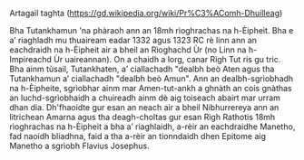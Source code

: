 Artagail taghta (https://gd.wikipedia.org/wiki/Pr%C3%AComh-Dhuilleag)

Bha Tutankhamun 'na phàraoh ann an 18mh rìoghrachas na h-Èipheit. Bha e a’ riaghladh mu thuaiream eadar 1332 agus 1323 RC rè linn ann an eachdraidh na h-Èipheit air a bheil an Rìoghachd Ùr (no Linn na h-Impireachd Ùr uaireannan). On a chaidh a lorg, canar Rìgh Tut ris gu tric. Bha ainm tùsail, Tutankhaten, a’ ciallachadh "dealbh beò Aten agus tha Tutankhamun a’ ciallachadh "dealbh beò Amun". Ann an dealbh-sgrìobhadh na h-Èipheite, sgrìobhar ainm mar Amen-tut-ankh a ghnàth an cois gnàthas an luchd-sgrìobhaidh a chuireadh ainm dè aig toiseach abairt mar urram dhan dia. Dh'fhaoidte gur esan an neach air a bheil Nibhurrereya ann an litrichean Amarna agus tha deagh-choltas gur esan Rìgh Rathotis 18mh rìoghrachas na h-Èipheit a bha a’ riaghlaidh, a-rèir an eachdraidhe Manetho, fad naoidh bliadhna, faid a tha a-rèir an tionndaidh dhen Epitome aig Manetho a sgrìobh Flavius Josephus. 